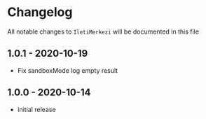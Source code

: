 # Changelog

All notable changes to `IletiMerkezi` will be documented in this file

## 1.0.1 - 2020-10-19
- Fix sandboxMode log empty result

## 1.0.0 - 2020-10-14

- initial release
